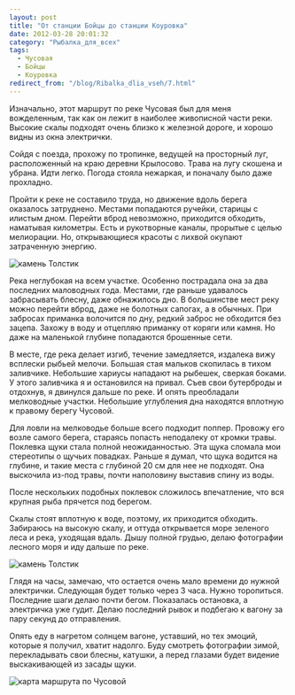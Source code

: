 ```yaml
---
layout: post
title: "От станции Бойцы до станции Коуровка"
date: 2012-03-28 20:01:32
category: "Рыбалка_для_всех"
tags:
  - Чусовая
  - Бойцы
  - Коуровка
redirect_from: "/blog/Ribalka_dlia_vseh/7.html"
---
```

Изначально, этот маршрут по реке Чусовая был для меня вожделенным, так
как он лежит в наиболее живописной части реки. Высокие скалы подходят
очень близко к железной дороге, и хорошо видны из окна электрички.

Сойдя с поезда, прохожу по тропинке, ведущей на просторный луг,
расположенный на краю деревни Крылосово. Трава на лугу скошена и убрана.
Идти легко. Погода стояла нежаркая, и поначалу было даже прохладно.

Пройти к реке не составило труда, но движение вдоль берега оказалось
затруднено. Местами попадаются ручейки, старицы с илистым дном. Перейти
вброд невозможно, приходится обходить, наматывая километры. Есть и
рукотворные каналы, прорытые с целью мелиорации. Но, открывающиеся
красоты с лихвой окупают затраченную энергию.

![камень
Толстик](http://fishingguru.ru/uploads/images/00/00/01/2012/03/28/dc1e7b.jpg)

Река неглубокая на всем участке. Особенно пострадала она за два
последних маловодных года. Местами, где раньше удавалось забрасывать
блесну, даже обнажилось дно. В большинстве мест реку можно перейти
вброд, даже не болотных сапогах, а в обычных. При забросах приманка
волочится по дну, редкий заброс не обходится без зацепа. Захожу в воду и
отцепляю приманку от коряги или камня. Но даже на маленькой глубине
попадаются брошенные сети.

В месте, где река делает изгиб, течение замедляется, издалека вижу
всплески рыбьей мелочи. Большая стая мальков скопилась в тихом
заливчике. Небольшие хариусы нападают на рыбешек, сверкая боками. У
этого заливчика я и остановился на привал. Съев свои бутерброды и
отдохнув, я двинулся дальше по реке. И опять преобладали мелководные
участки. Небольшие углубления дна находятся вплотную к правому берегу
Чусовой.

Для ловли на мелководье больше всего подходит поппер. Провожу его возле
самого берега, стараясь попасть неподалеку от кромки травы. Поклевка
щуки стала полной неожиданностью. Эта щука сломала мои стереотипы о
щучьих повадках. Раньше я думал, что щука водится на глубине, и такие
места с глубиной 20 см для нее не подходят. Она выскочила из-под травы,
почти наполовину выставив спину из воды.

После нескольких подобных поклевок сложилось впечатление, что вся
крупная рыба прячется под берегом.

Скалы стоят вплотную к воде, поэтому, их приходится обходить. Забираюсь
на высокую скалу, и оттуда открывается море зеленого леса и река,
уходящая вдаль. Дышу полной грудью, делаю фотографии лесного моря и иду
дальше по реке.

![камень
Толстик](http://fishingguru.ru/uploads/images/00/00/01/2012/03/28/6cfd56.jpg)

Глядя на часы, замечаю, что остается очень мало времени до нужной
электрички. Следующая будет только через 3 часа. Нужно торопиться.
Последние шаги делаю почти бегом. Показалась остановка, а электричка уже
гудит. Делаю последний рывок и подбегаю к вагону за пару секунд до
отправления.

Опять еду в нагретом солнцем вагоне, уставший, но тех эмоций, которые я
получил, хватит надолго. Буду смотреть фотографии зимой, перекладывать
свои блесны, катушки, а перед глазами будет видение выскакивающей из
засады щуки.

![карта маршрута по
Чусовой](http://fishingguru.ru/uploads/images/00/00/01/2012/03/28/de83ff.jpg)
